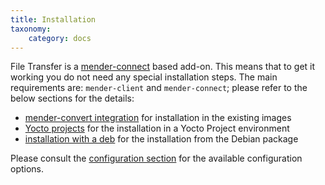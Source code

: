 ```yaml
---
title: Installation
taxonomy:
    category: docs
---
```



File Transfer is a [mender-connect](../../90.Mender-Connect/docs.md#Installation) based add-on.
This means that to get it working you do not need any special installation steps.
The main requirements are: `mender-client` and `mender-connect`; please refer
to the below sections for the details:
* [mender-convert integration](../../../04.System-updates-Debian-family/99.Variables/docs.md#mender_addon_connect_install) for installation in the existing images
* [Yocto projects](../../../05.System-updates-Yocto-Project/05.Customize-Mender/docs.md#mender-connect) for the installation in a Yocto Project environment
* [installation with a deb](../../../09.Downloads/docs.md#remote-terminal-add-on) for the installation from the Debian package

Please consult the [configuration section](../../90.Mender-Connect/docs.md#configuration) 
for the available configuration options.
